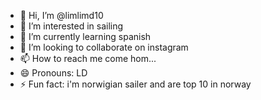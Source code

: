- 👋 Hi, I’m @limlimd10
- 👀 I’m interested in sailing
- 🌱 I’m currently learning spanish
- 💞️ I’m looking to collaborate on instagram
- 📫 How to reach me come hom...
- 😄 Pronouns: LD
- ⚡ Fun fact: i'm norwigian sailer and are top 10 in norway

<!---
limlimd10/limlimd10 is a ✨ special ✨ repository because its `README.md` (this file) appears on your GitHub profile.
You can click the Preview link to take a look at your changes.
--->

